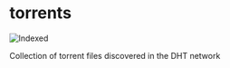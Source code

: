 torrents 
========
![Indexed](https://img.shields.io/badge/indexed-56890-blue)

Collection of torrent files discovered in the DHT network
